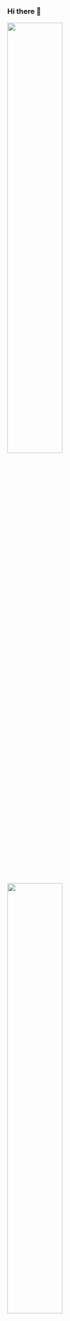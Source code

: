### Hi there 👋

<img width="50%"  src="https://github-readme-stats.vercel.app/api?username=briancsavage&theme=tokyonight&count_private=true&include_all_commits=true&show_icons=true&hide=issues,contribs" />

<img width="50%"  src="https://github-readme-streak-stats.herokuapp.com?user=briancsavage&theme=tokyonight" />

<img width="50%" src="https://github-readme-stats.vercel.app/api/top-langs/?username=briancsavage&layout=compact&theme=tokyonight" />

<!--
**briancsavage/briancsavage** is a ✨ _special_ ✨ repository because its `README.md` (this file) appears on your GitHub profile.

Here are some ideas to get you started:

- 🔭 I’m currently working on ...
- 🌱 I’m currently learning ...
- 👯 I’m looking to collaborate on ...
- 🤔 I’m looking for help with ...
- 💬 Ask me about ...
- 📫 How to reach me: ...
- 😄 Pronouns: ...
- ⚡ Fun fact: ...
-->
